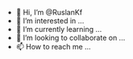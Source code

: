 - 👋 Hi, I’m @RuslanKf
- 👀 I’m interested in ...
- 🌱 I’m currently learning ...
- 💞️ I’m looking to collaborate on ...
- 📫 How to reach me ...

<!---
RuslanKf/RuslanKf is a ✨ special ✨ repository because its `README.md` (this file) appears on your GitHub profile.
You can click the Preview link to take a look at your changes.
--->
